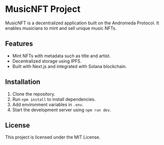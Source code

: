 
# MusicNFT Project

MusicNFT is a decentralized application built on the Andromeda Protocol. It enables musicians to mint and sell unique music NFTs.

## Features
- Mint NFTs with metadata such as title and artist.
- Decentralized storage using IPFS.
- Built with Next.js and integrated with Solana blockchain.

## Installation
1. Clone the repository.
2. Run `npm install` to install dependencies.
3. Add environment variables in `.env`.
4. Start the development server using `npm run dev`.

## License
This project is licensed under the MIT License.
